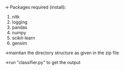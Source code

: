 -> Packages required (install):
1. nltk
2. logging
3. pandas
4. numpy
5. scikit-learn
6. gensim

->maintian the directory structure as given in the zip file

->run "classifier.py" to get the output
